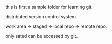 this is first a sample folder for learning git.

distributed version control system.

work area -> staged -> local repo -> remote repo.

only sated can be accessed by git...